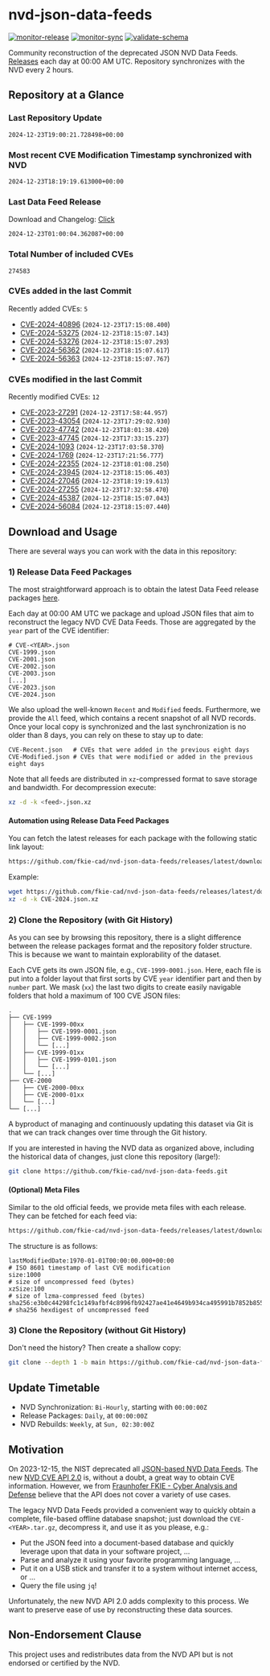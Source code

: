 # nvd-json-data-feeds

[![monitor-release](https://github.com/fkie-cad/nvd-json-data-feeds/actions/workflows/monitor_release.yml/badge.svg)](https://github.com/fkie-cad/nvd-json-data-feeds/actions/workflows/monitor_release.yml)
[![monitor-sync](https://github.com/fkie-cad/nvd-json-data-feeds/actions/workflows/monitor_sync.yml/badge.svg)](https://github.com/fkie-cad/nvd-json-data-feeds/actions/workflows/monitor_sync.yml)
[![validate-schema](https://github.com/fkie-cad/nvd-json-data-feeds/actions/workflows/validate_schema.yml/badge.svg)](https://github.com/fkie-cad/nvd-json-data-feeds/actions/workflows/validate_schema.yml)

Community reconstruction of the deprecated JSON NVD Data Feeds.
[Releases](https://github.com/fkie-cad/nvd-json-data-feeds/releases/latest) each day at 00:00 AM UTC.
Repository synchronizes with the NVD every 2 hours.

## Repository at a Glance

### Last Repository Update

```plain
2024-12-23T19:00:21.728498+00:00
```

### Most recent CVE Modification Timestamp synchronized with NVD

```plain
2024-12-23T18:19:19.613000+00:00
```

### Last Data Feed Release

Download and Changelog: [Click](https://github.com/fkie-cad/nvd-json-data-feeds/releases/latest)

```plain
2024-12-23T01:00:04.362087+00:00
```

### Total Number of included CVEs

```plain
274583
```

### CVEs added in the last Commit

Recently added CVEs: `5`

- [CVE-2024-40896](CVE-2024/CVE-2024-408xx/CVE-2024-40896.json) (`2024-12-23T17:15:08.400`)
- [CVE-2024-53275](CVE-2024/CVE-2024-532xx/CVE-2024-53275.json) (`2024-12-23T18:15:07.143`)
- [CVE-2024-53276](CVE-2024/CVE-2024-532xx/CVE-2024-53276.json) (`2024-12-23T18:15:07.293`)
- [CVE-2024-56362](CVE-2024/CVE-2024-563xx/CVE-2024-56362.json) (`2024-12-23T18:15:07.617`)
- [CVE-2024-56363](CVE-2024/CVE-2024-563xx/CVE-2024-56363.json) (`2024-12-23T18:15:07.767`)


### CVEs modified in the last Commit

Recently modified CVEs: `12`

- [CVE-2023-27291](CVE-2023/CVE-2023-272xx/CVE-2023-27291.json) (`2024-12-23T17:58:44.957`)
- [CVE-2023-43054](CVE-2023/CVE-2023-430xx/CVE-2023-43054.json) (`2024-12-23T17:29:02.930`)
- [CVE-2023-47742](CVE-2023/CVE-2023-477xx/CVE-2023-47742.json) (`2024-12-23T18:01:38.420`)
- [CVE-2023-47745](CVE-2023/CVE-2023-477xx/CVE-2023-47745.json) (`2024-12-23T17:33:15.237`)
- [CVE-2024-1093](CVE-2024/CVE-2024-10xx/CVE-2024-1093.json) (`2024-12-23T17:03:58.370`)
- [CVE-2024-1769](CVE-2024/CVE-2024-17xx/CVE-2024-1769.json) (`2024-12-23T17:21:56.777`)
- [CVE-2024-22355](CVE-2024/CVE-2024-223xx/CVE-2024-22355.json) (`2024-12-23T18:01:08.250`)
- [CVE-2024-23945](CVE-2024/CVE-2024-239xx/CVE-2024-23945.json) (`2024-12-23T18:15:06.403`)
- [CVE-2024-27046](CVE-2024/CVE-2024-270xx/CVE-2024-27046.json) (`2024-12-23T18:19:19.613`)
- [CVE-2024-27255](CVE-2024/CVE-2024-272xx/CVE-2024-27255.json) (`2024-12-23T17:32:58.470`)
- [CVE-2024-45387](CVE-2024/CVE-2024-453xx/CVE-2024-45387.json) (`2024-12-23T18:15:07.043`)
- [CVE-2024-56084](CVE-2024/CVE-2024-560xx/CVE-2024-56084.json) (`2024-12-23T18:15:07.440`)


## Download and Usage

There are several ways you can work with the data in this repository:

### 1) Release Data Feed Packages

The most straightforward approach is to obtain the latest Data Feed release packages [here](https://github.com/fkie-cad/nvd-json-data-feeds/releases/latest).

Each day at 00:00 AM UTC we package and upload JSON files that aim to reconstruct the legacy NVD CVE Data Feeds.
Those are aggregated by the `year` part of the CVE identifier:

```
# CVE-<YEAR>.json
CVE-1999.json
CVE-2001.json
CVE-2002.json
CVE-2003.json
[...]
CVE-2023.json
CVE-2024.json
```

We also upload the well-known `Recent` and `Modified` feeds.
Furthermore, we provide the `All` feed, which contains a recent snapshot of all NVD records.
Once your local copy is synchronized and the last synchronization is no older than 8 days, you can rely on these to stay up to date:

```plain
CVE-Recent.json   # CVEs that were added in the previous eight days
CVE-Modified.json # CVEs that were modified or added in the previous eight days
```

Note that all feeds are distributed in `xz`-compressed format to save storage and bandwidth.
For decompression execute:

```sh
xz -d -k <feed>.json.xz
```

#### Automation using Release Data Feed Packages

You can fetch the latest releases for each package with the following static link layout:

```sh
https://github.com/fkie-cad/nvd-json-data-feeds/releases/latest/download/CVE-<YEAR>.json.xz
```

Example:

```sh
wget https://github.com/fkie-cad/nvd-json-data-feeds/releases/latest/download/CVE-2024.json.xz
xz -d -k CVE-2024.json.xz
```

### 2) Clone the Repository (with Git History)

As you can see by browsing this repository, there is a slight difference between the release packages format and the repository folder structure.
This is because we want to maintain explorability of the dataset.

Each CVE gets its own JSON file, e.g., `CVE-1999-0001.json`.
Here, each file is put into a folder layout that first sorts by CVE `year` identifier part and then by `number` part.
We mask (`xx`) the last two digits to create easily navigable folders that hold a maximum of 100 CVE JSON files:

```plain
.
├── CVE-1999
│   ├── CVE-1999-00xx
│   │   ├── CVE-1999-0001.json
│   │   ├── CVE-1999-0002.json
│   │   └── [...]
│   ├── CVE-1999-01xx
│   │   ├── CVE-1999-0101.json
│   │   └── [...]
│   └── [...]
├── CVE-2000
│   ├── CVE-2000-00xx
│   ├── CVE-2000-01xx
│   └── [...]
└── [...]
```

A byproduct of managing and continuously updating this dataset via Git is that we can track changes over time through the Git history.

If you are interested in having the NVD data as organized above, including the historical data of changes, just clone this repository (large!):

```sh
git clone https://github.com/fkie-cad/nvd-json-data-feeds.git
```

#### (Optional) Meta Files

Similar to the old official feeds, we provide meta files with each release. They can be fetched for each feed via:

```sh
https://github.com/fkie-cad/nvd-json-data-feeds/releases/latest/download/CVE-<YEAR>.meta
```

The structure is as follows:

```plain
lastModifiedDate:1970-01-01T00:00:00.000+00:00                          # ISO 8601 timestamp of last CVE modification
size:1000                                                               # size of uncompressed feed (bytes)
xzSize:100                                                              # size of lzma-compressed feed (bytes)
sha256:e3b0c44298fc1c149afbf4c8996fb92427ae41e4649b934ca495991b7852b855 # sha256 hexdigest of uncompressed feed
```

### 3) Clone the Repository (without Git History)

Don't need the history? Then create a shallow copy:

```sh
git clone --depth 1 -b main https://github.com/fkie-cad/nvd-json-data-feeds.git
```


## Update Timetable

* NVD Synchronization: `Bi-Hourly`, starting with `00:00:00Z`
* Release Packages: `Daily`, at `00:00:00Z`
* NVD Rebuilds: `Weekly`, at `Sun, 02:30:00Z`


## Motivation

On 2023-12-15, the NIST deprecated all [JSON-based NVD Data Feeds](https://nvd.nist.gov/vuln/data-feeds#divRetirementBanner-1).
The new [NVD CVE API 2.0](https://nvd.nist.gov/developers/vulnerabilities) is, without a doubt, a great way to obtain CVE information.
However, we from [Fraunhofer FKIE - Cyber Analysis and Defense](https://www.fkie.fraunhofer.de/en/departments/cad.html) believe that the API does not cover a variety of use cases.

The legacy NVD Data Feeds provided a convenient way to quickly obtain a complete, file-based offline database snapshot; just download the `CVE-<YEAR>.tar.gz`, decompress it, and use it as you please, e.g.:

- Put the JSON feed into a document-based database and quickly leverage upon that data in your software project, ...
- Parse and analyze it using your favorite programming language, ...
- Put it on a USB stick and transfer it to a system without internet access, or ...
- Query the file using `jq`!

Unfortunately, the new NVD API 2.0 adds complexity to this process.
We want to preserve ease of use by reconstructing these data sources.

## Non-Endorsement Clause

This project uses and redistributes data from the NVD API but is not endorsed or certified by the NVD.